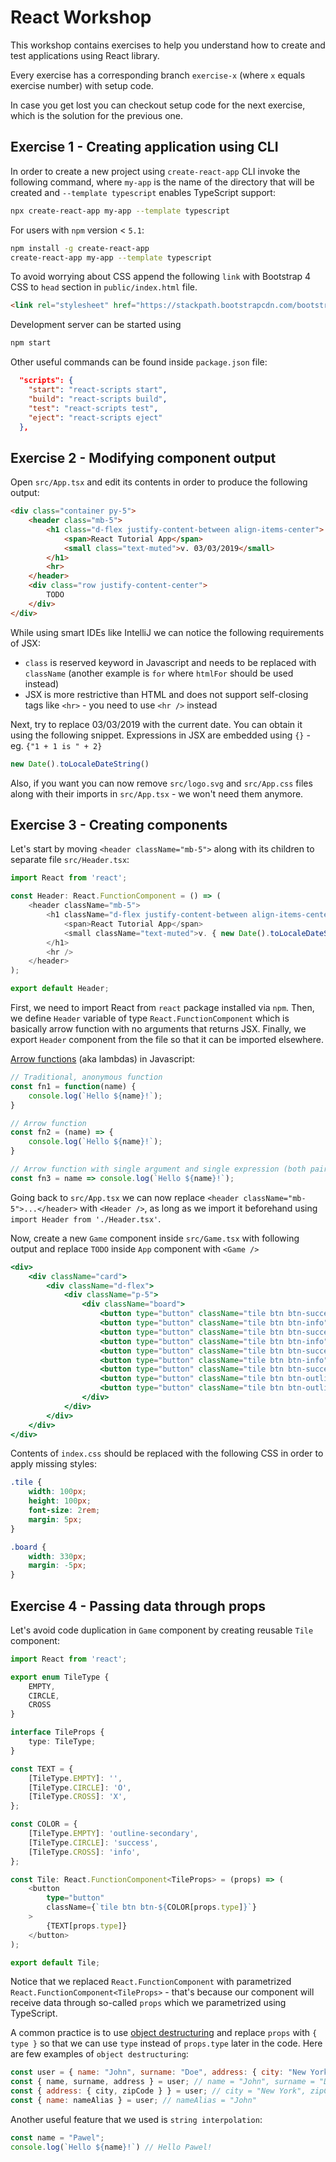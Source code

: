 # React Workshop

This workshop contains exercises to help you understand how to create and test  applications using React library.

Every exercise has a corresponding branch `exercise-x` (where `x` equals exercise number) with setup code.

In case you get lost you can checkout setup code for the next exercise, which is the solution for the previous one.

## Exercise 1 - Creating application using CLI
In order to create a new project using `create-react-app` CLI invoke the following command, where `my-app` is the name of the directory that will be created and `--template typescript` enables TypeScript support:
```bash
npx create-react-app my-app --template typescript
```
For users with `npm` version < `5.1`:
```bash
npm install -g create-react-app
create-react-app my-app --template typescript
```
To avoid worrying about CSS append the following `link` with Bootstrap 4 CSS to `head` section in `public/index.html` file.
```html
<link rel="stylesheet" href="https://stackpath.bootstrapcdn.com/bootstrap/4.2.1/css/bootstrap.min.css"/>
```
Development server can be started using
```bash
npm start
```
Other useful commands can be found inside `package.json` file:
```json
  "scripts": {
    "start": "react-scripts start",
    "build": "react-scripts build",
    "test": "react-scripts test",
    "eject": "react-scripts eject"
  },
```

## Exercise 2 - Modifying component output
Open `src/App.tsx` and edit its contents in order to produce the following output:
```html
<div class="container py-5">
    <header class="mb-5">
        <h1 class="d-flex justify-content-between align-items-center">
            <span>React Tutorial App</span>
            <small class="text-muted">v. 03/03/2019</small>
        </h1>
        <hr>
    </header>
    <div class="row justify-content-center">
        TODO
    </div>
</div>
```
While using smart IDEs like IntelliJ we can notice the following requirements of JSX:
- `class` is reserved keyword in Javascript and needs to be replaced with `className` (another example is `for` where `htmlFor` should be used instead)
- JSX is more restrictive than HTML and does not support self-closing tags like `<hr>` - you need to use `<hr />` instead

Next, try to replace 03/03/2019 with the current date. You can obtain it using the following snippet. Expressions in JSX are embedded using `{}` - eg. `{"1 + 1 is " + 2}`
```javascript
new Date().toLocaleDateString()
```

Also, if you want you can now remove `src/logo.svg` and `src/App.css` files along with their imports in `src/App.tsx` - we won't need them anymore.

## Exercise 3 - Creating components
Let's start by moving `<header className="mb-5">` along with its children to separate file `src/Header.tsx`:
```typescript
import React from 'react';

const Header: React.FunctionComponent = () => (
    <header className="mb-5">
        <h1 className="d-flex justify-content-between align-items-center">
            <span>React Tutorial App</span>
            <small className="text-muted">v. { new Date().toLocaleDateString() }</small>
        </h1>
        <hr />
    </header>
);

export default Header;
```
First, we need to import React from `react` package installed via `npm`. Then, we define `Header` variable of type `React.FunctionComponent` which is basically arrow function with no arguments that returns JSX. Finally, we export `Header` component from the file so that it can be imported elsewhere.

[Arrow functions](https://developer.mozilla.org/en-US/docs/Web/JavaScript/Reference/Functions/Arrow_functions) (aka lambdas) in Javascript:
```javascript
// Traditional, anonymous function
const fn1 = function(name) {
    console.log(`Hello ${name}!`);
}

// Arrow function
const fn2 = (name) => {
    console.log(`Hello ${name}!`);
}

// Arrow function with single argument and single expression (both pairs of brackets can be skipped)
const fn3 = name => console.log(`Hello ${name}!`);
```

Going back to `src/App.tsx` we can now replace `<header className="mb-5">...</header>` with `<Header />`, as long as we import it beforehand using `import Header from './Header.tsx'`. 

Now, create a new `Game` component inside `src/Game.tsx` with following output and replace `TODO` inside `App` component with `<Game />`
```jsx
<div>
    <div className="card">
        <div className="d-flex">
            <div className="p-5">
                <div className="board">
                    <button type="button" className="tile btn btn-success">O</button>
                    <button type="button" className="tile btn btn-info">X</button>
                    <button type="button" className="tile btn btn-success">O</button>
                    <button type="button" className="tile btn btn-info">X</button>
                    <button type="button" className="tile btn btn-success">O</button>
                    <button type="button" className="tile btn btn-info">X</button>
                    <button type="button" className="tile btn btn-success">O</button>
                    <button type="button" className="tile btn btn-outline-secondary" />
                    <button type="button" className="tile btn btn-outline-secondary" />
                </div>
            </div>
        </div>
    </div>
</div>
```
Contents of `index.css` should be replaced with the following CSS in order to apply missing styles:
```css
.tile {
    width: 100px;
    height: 100px;
    font-size: 2rem;
    margin: 5px;
}

.board {
    width: 330px;
    margin: -5px;
}
```

## Exercise 4 - Passing data through props
Let's avoid code duplication in `Game` component by creating reusable `Tile` component:
```typescript
import React from 'react';

export enum TileType {
    EMPTY,
    CIRCLE,
    CROSS
}

interface TileProps {
    type: TileType;
}

const TEXT = {
    [TileType.EMPTY]: '',
    [TileType.CIRCLE]: 'O',
    [TileType.CROSS]: 'X',
};

const COLOR = {
    [TileType.EMPTY]: 'outline-secondary',
    [TileType.CIRCLE]: 'success',
    [TileType.CROSS]: 'info',
};

const Tile: React.FunctionComponent<TileProps> = (props) => (
    <button
        type="button"
        className={`tile btn btn-${COLOR[props.type]}`}
    >
        {TEXT[props.type]}
    </button>
);

export default Tile;
```
Notice that we replaced `React.FunctionComponent` with parametrized `React.FunctionComponent<TileProps>` - that's because our component will receive data through so-called `props` which we parametrized using TypeScript. 

A common practice is to use [object destructuring](https://developer.mozilla.org/en-US/docs/Web/JavaScript/Reference/Operators/Destructuring_assignment#Object_destructuring) and replace `props` with `{ type }` so that we can use `type` instead of `props.type` later in the code. Here are few examples of `object destructuring`:
```javascript
const user = { name: "John", surname: "Doe", address: { city: "New York", zipCode: "10055" } };
const { name, surname, address } = user; // name = "John", surname = "Doe", address = { city: "New York", zipCode: "10055" }
const { address: { city, zipCode } } = user; // city = "New York", zipCode = "10055"
const { name: nameAlias } = user; // nameAlias = "John"
```
Another useful feature that we used is `string interpolation`:
```javascript
const name = "Pawel";
console.log(`Hello ${name}!`) // Hello Pawel!
```
